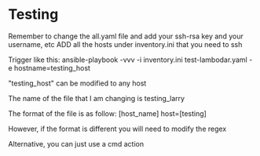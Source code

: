 Testing
=====================

Remember to change the all.yaml file and add your ssh-rsa key and your username, etc
ADD all the hosts under inventory.ini that you need to ssh

Trigger like this: ansible-playbook -vvv -i inventory.ini test-lambodar.yaml -e hostname=testing_host

"testing_host" can be modified to any host 

The name of the file that I am changing is testing_larry

The format of the file is as follow:
[host_name]
  host=[testing]

However, if the format is different you will need to modify the regex 

Alternative, you can just use a cmd action 
